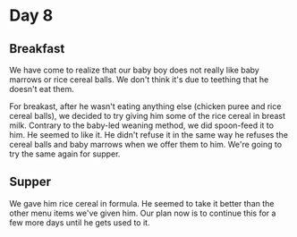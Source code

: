 # Day 8

## Breakfast

We have come to realize that our baby boy does not really like baby marrows or
rice cereal balls. We don't think it's due to teething that he doesn't eat them.

For breakast, after he wasn't eating anything else (chicken puree and rice
cereal balls), we decided to try giving him some of the rice cereal in breast
milk. Contrary to the baby-led weaning method, we did spoon-feed it to him. He
seemed to like it. He didn't refuse it in the same way he refuses the cereal
balls and baby marrows when we offer them to him. We're going to try the same
again for supper.

## Supper

We gave him rice cereal in formula. He seemed to take it better than the other
menu items we've given him. Our plan now is to continue this for a few more days
until he gets used to it.

